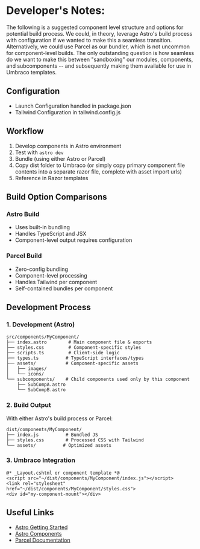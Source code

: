 # Developer's Notes:
The following is a suggested component level structure and options for potential build process. 
We could, in theory, leverage Astro's build process with configuration if we wanted to make this a seamless transition. 
Alternatively, we could use Parcel as our bundler, which is not uncommon for component-level builds. The only outstanding question is how seamless do we want to make this between 
"sandboxing" our modules, components, and subcomponents -- and subsequently making them available for use in Umbraco templates. 

## Configuration
- Launch Configuration handled in package.json
- Tailwind Configuration in tailwind.config.js

## Workflow
1. Develop components in Astro environment
2. Test with `astro dev`
3. Bundle (using either Astro or Parcel)
4. Copy dist folder to Umbraco (or simply copy primary component file contents into a separate razor file, complete with asset import urls)
5. Reference in Razor templates

## Build Option Comparisons

### Astro Build
- Uses built-in bundling
- Handles TypeScript and JSX
- Component-level output requires configuration

### Parcel Build
- Zero-config bundling
- Component-level processing
- Handles Tailwind per component
- Self-contained bundles per component
  

## Development Process
### 1. Development (Astro)
```
src/components/MyComponent/
├── index.astro        # Main component file & exports
├── styles.css         # Component-specific styles
├── scripts.ts         # Client-side logic
├── types.ts          # TypeScript interfaces/types
├── assets/           # Component-specific assets
│   ├── images/
│   └── icons/
└── subcomponents/    # Child components used only by this component
    ├── SubCompA.astro
    └── SubCompB.astro
```

### 2. Build Output
With either Astro's build process or Parcel:
```
dist/components/MyComponent/
├── index.js          # Bundled JS
├── styles.css        # Processed CSS with Tailwind
└── assets/          # Optimized assets
```

### 3. Umbraco Integration
```razor
@* _Layout.cshtml or component template *@
<script src="~/dist/components/MyComponent/index.js"></script>
<link rel="stylesheet" href="~/dist/components/MyComponent/styles.css">
<div id="my-component-mount"></div>
```


## Useful Links
- [Astro Getting Started](https://docs.astro.build/en/getting-started/)
- [Astro Components](https://docs.astro.build/en/basics/astro-components/)
- [Parcel Documentation](https://parceljs.org/docs/)
